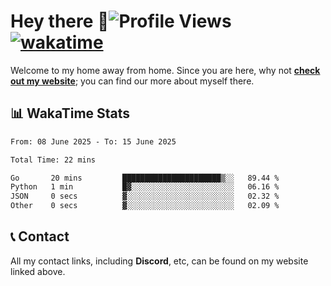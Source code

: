 # Hey there :wave:![Profile Views](https://komarev.com/ghpvc/?username=skifli) [![wakatime](https://wakatime.com/badge/user/b4317b02-0c6d-457b-82a4-a448b8a8d1df.svg)](https://wakatime.com/@b4317b02-0c6d-457b-82a4-a448b8a8d1df)

Welcome to my home away from home. Since you are here, why not [**check out my website**](https://skifli.github.io); you can find our more about myself there.

## 📊 WakaTime Stats

<!--START_SECTION:waka-->

```txt
From: 08 June 2025 - To: 15 June 2025

Total Time: 22 mins

Go       20 mins         ██████████████████████▒░░   89.44 %
Python   1 min           █▓░░░░░░░░░░░░░░░░░░░░░░░   06.16 %
JSON     0 secs          ▓░░░░░░░░░░░░░░░░░░░░░░░░   02.32 %
Other    0 secs          ▓░░░░░░░░░░░░░░░░░░░░░░░░   02.09 %
```

<!--END_SECTION:waka-->

## 📞 Contact

All my contact links, including **Discord**, etc, can be found on my website linked above.
